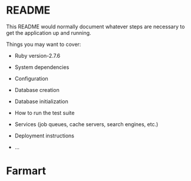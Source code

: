 # README

This README would normally document whatever steps are necessary to get the
application up and running.

Things you may want to cover:

* Ruby version-2.7.6

* System dependencies

* Configuration

* Database creation

* Database initialization

* How to run the test suite

* Services (job queues, cache servers, search engines, etc.)

* Deployment instructions

* ...
# Farmart
